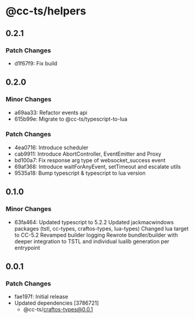 # @cc-ts/helpers

## 0.2.1

### Patch Changes

- d1f67f9: Fix build

## 0.2.0

### Minor Changes

- a69aa33: Refactor events api
- 615b99e: Migrate to @cc-ts/typescript-to-lua

### Patch Changes

- 4ea0716: Introduce scheduler
- cab9911: Introduce AbortController, EventEmitter and Proxy
- bd100a7: Fix response arg type of websocket_success event
- 69af368: Introduce waitForAnyEvent, setTimeout and escalate utils
- 9535a18: Bump typescript & typescript to lua version

## 0.1.0

### Minor Changes

- 63fa464: Updated typescript to 5.2.2
  Updated jackmacwindows packages (tstl, cc-types, craftos-types, lua-types)
  Changed lua target to CC-5.2
  Revamped builder logging
  Rewrote bundler/builder with deeper integration to TSTL and individual lualib generation per entrypoint

## 0.0.1

### Patch Changes

- fae197f: Initial release
- Updated dependencies [3786721]
  - @cc-ts/craftos-types@0.0.1
